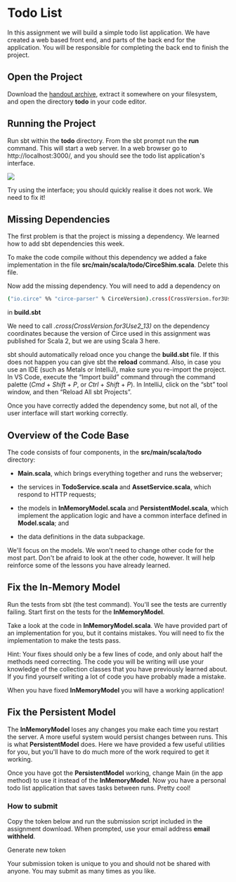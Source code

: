 # Todo List

In this assignment we will build a simple todo list application. We have created a web based front end, and parts of the back end for the application. You will be responsible for completing the back end to finish the project.

## Open the Project

Download the [handout archive](https://moocs.scala-lang.org/~dockermoocs/handouts/scala-3/todo.zip), extract it somewhere on your filesystem, and open the directory **todo** in your code editor.

## Running the Project

Run sbt within the **todo** directory. From the sbt prompt run the **run** command. This will start a web server. In a web browser go to http://localhost:3000/, and you should see the todo list application's interface.

![](https://d3c33hcgiwev3.cloudfront.net/imageAssetProxy.v1/IdljN2P7QnSZYzdj-_J0cw_afccad0c5df0457a8744fd210affa20f_todo-ui.png?expiry=1643155200000&hmac=H4XFmXEdVuQFAMifkZPBq_ghRVPgxbSZYz-RKEiutN0)

Try using the interface; you should quickly realise it does not work. We need to fix it!

## Missing Dependencies

The first problem is that the project is missing a dependency. We learned how to add sbt dependencies this week.

To make the code compile without this dependency we added a fake implementation in the file **src/main/scala/todo/CirceShim.scala**. Delete this file.

Now add the missing dependency. You will need to add a dependency on

```bash
("io.circe" %% "circe-parser" % CirceVersion).cross(CrossVersion.for3Use2_13)
```

in **build.sbt**

We need to call <var>.cross(CrossVersion.for3Use2_13)</var> on the dependency coordinates because the version of Circe used in this assignment was published for Scala 2, but we are using Scala 3 here.

sbt should automatically reload once you change the **build.sbt** file. If this does not happen you can give sbt the **reload** command. Also, in case you use an IDE (such as Metals or IntelliJ), make sure you re-import the project. In VS Code, execute the “Import build” command through the command palette (<var>Cmd</var> + <var>Shift</var> + <var>P</var>, or <var>Ctrl</var> + <var>Shift</var> + <var>P</var>). In IntelliJ, click on the “sbt” tool window, and then “Reload All sbt Projects”.

Once you have correctly added the dependency some, but not all, of the user interface will start working correctly.

## Overview of the Code Base

The code consists of four components, in the **src/main/scala/todo** directory:

*   **Main.scala**, which brings everything together and runs the webserver;

*   the services in **TodoService.scala** and **AssetService.scala**, which respond to HTTP requests;

*   the models in **InMemoryModel.scala** and **PersistentModel.scala**, which implement the application logic and have a common interface defined in **Model.scala**; and

*   the data definitions in the data subpackage.

We'll focus on the models. We won't need to change other code for the most part. Don't be afraid to look at the other code, however. It will help reinforce some of the lessons you have already learned.

## Fix the In-Memory Model

Run the tests from sbt (the test command). You'll see the tests are currently failing. Start first on the tests for the **InMemoryModel**.

Take a look at the code in **InMemoryModel.scala**. We have provided part of an implementation for you, but it contains mistakes. You will need to fix the implementation to make the tests pass.

Hint: Your fixes should only be a few lines of code, and only about half the methods need correcting. The code you will be writing will use your knowledge of the collection classes that you have previously learned about. If you find yourself writing a lot of code you have probably made a mistake.

When you have fixed **InMemoryModel** you will have a working application!

## Fix the Persistent Model

The **InMemoryModel** loses any changes you make each time you restart the server. A more useful system would persist changes between runs. This is what **PersistentModel** does. Here we have provided a few useful utilities for you, but you'll have to do much more of the work required to get it working.

Once you have got the **PersistentModel** working, change Main (in the app method) to use it instead of the **InMemoryModel**. Now you have a personal todo list application that saves tasks between runs. Pretty cool!

### How to submit

Copy the token below and run the submission script included in the assignment download. When prompted, use your email address **email withheld**.

Generate new token

Your submission token is unique to you and should not be shared with anyone. You may submit as many times as you like.